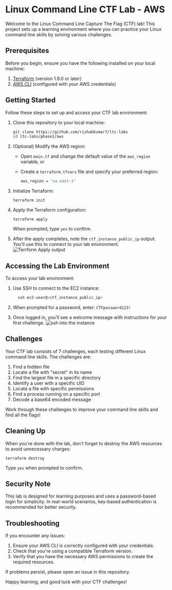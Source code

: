 # Linux Command Line CTF Lab - AWS

Welcome to the Linux Command Line Capture The Flag (CTF) lab! This project sets up a learning environment where you can practice your Linux command line skills by solving various challenges.

## Prerequisites

Before you begin, ensure you have the following installed on your local machine:

1. [Terraform](https://www.terraform.io/downloads.html) (version 1.9.0 or later)
2. [AWS CLI](https://aws.amazon.com/cli/) (configured with your AWS credentials)

## Getting Started

Follow these steps to set up and access your CTF lab environment:

1. Clone this repository to your local machine:

    ``` sh
    git clone https://github.com/rishabkumar7/ltc-labs 
    cd ltc-labs/phase1/aws
    ```

2. (Optional) Modify the AWS region:
    - Open `main.tf` and change the default value of the `aws_region` variable, or
    - Create a `terraform.tfvars` file and specify your preferred region:

        ``` sh
        aws_region = "us-east-1"
        ```

3. Initialize Terraform:

    `terraform init`

4. Apply the Terraform configuration:

    `terraform apply`

    When prompted, type `yes` to confirm.

5. After the apply completes, note the `ctf_instance_public_ip` output. You'll use this to connect to your lab environment.
![Terrform Apply output](/phase1/aws/images/terraform-apply-screenshot.png)

## Accessing the Lab Environment

To access your lab environment:

1. Use SSH to connect to the EC2 instance:

    ``` sh
      ssh ec2-user@<ctf_instance_public_ip>
    ```

2. When prompted for a password, enter: `CTFpassword123!`
3. Once logged in, you'll see a welcome message with instructions for your first challenge.
![ssh into the instance](/phase1/aws/images/ssh-screenshot.png)

## Challenges

Your CTF lab consists of 7 challenges, each testing different Linux command line skills. The challenges are:

1. Find a hidden file
2. Locate a file with "secret" in its name
3. Find the largest file in a specific directory
4. Identify a user with a specific UID
5. Locate a file with specific permissions
6. Find a process running on a specific port
7. Decode a base64 encoded message

Work through these challenges to improve your command line skills and find all the flags!

## Cleaning Up

When you're done with the lab, don't forget to destroy the AWS resources to avoid unnecessary charges:

`terraform destroy`

Type `yes` when prompted to confirm.

## Security Note

This lab is designed for learning purposes and uses a password-based login for simplicity. In real-world scenarios, key-based authentication is recommended for better security.

## Troubleshooting

If you encounter any issues:

1. Ensure your AWS CLI is correctly configured with your credentials.
2. Check that you're using a compatible Terraform version.
3. Verify that you have the necessary AWS permissions to create the required resources.

If problems persist, please open an issue in this repository.

Happy learning, and good luck with your CTF challenges!
